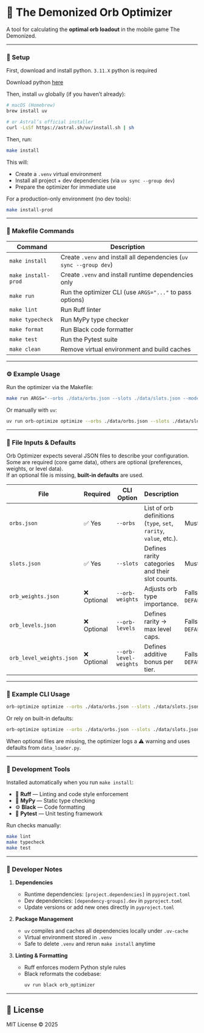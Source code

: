 # 🧮 The Demonized Orb Optimizer

A tool for calculating the **optimal orb loadout** in the mobile game The Demonized.  

---

### 🚀 Setup

First, download and install python. `3.11.X` python is required

Download python [here](https://www.python.org/downloads/release/python-3119/) 

Then, install `uv` globally (if you haven’t already):

```bash
# macOS (Homebrew)
brew install uv

# or Astral’s official installer
curl -LsSf https://astral.sh/uv/install.sh | sh
```

Then, run:

```bash
make install
```

This will:

* Create a `.venv` virtual environment
* Install all project + dev dependencies (via `uv sync --group dev`)
* Prepare the optimizer for immediate use

For a production-only environment (no dev tools):

```bash
make install-prod
```

---

### 🧱 Makefile Commands

| Command | Description |
|----------|-------------|
| `make install` | Create `.venv` and install all dependencies (`uv sync --group dev`) |
| `make install-prod` | Create `.venv` and install runtime dependencies only |
| `make run` | Run the optimizer CLI (use `ARGS="..."` to pass options) |
| `make lint` | Run Ruff linter |
| `make typecheck` | Run MyPy type checker |
| `make format` | Run Black code formatter |
| `make test` | Run the Pytest suite |
| `make clean` | Remove virtual environment and build caches |

---

### ⚙️ Example Usage

Run the optimizer via the Makefile:

```bash
make run ARGS="--orbs ./data/orbs.json --slots ./data/slots.json --mode beam"
```

Or manually with `uv`:

```bash
uv run orb-optimize optimize --orbs ./data/orbs.json --slots ./data/slots.json
```

---

### 📂 File Inputs & Defaults

Orb Optimizer expects several JSON files to describe your configuration.  
Some are required (core game data), others are optional (preferences, weights, or level data).  
If an optional file is missing, **built-in defaults** are used.

| File | Required | CLI Option | Description | Fallback Behavior |
|------|-----------|-------------|--------------|--------------------|
| `orbs.json` | ✅ Yes | `--orbs` | List of orb definitions (`type`, `set`, `rarity`, `value`, etc.). | Must exist. |
| `slots.json` | ✅ Yes | `--slots` | Defines rarity categories and their slot counts. | Must exist. |
| `orb_weights.json` | ❌ Optional | `--orb-weights` | Adjusts orb type importance. | Falls back to `DEFAULT_ORB_TYPE_WEIGHTS`. |
| `orb_levels.json` | ❌ Optional | `--orb-levels` | Defines rarity → max level caps. | Falls back to `DEFAULT_LEVEL_CAPS`. |
| `orb_level_weights.json` | ❌ Optional | `--orb-level-weights` | Defines additive bonus per tier. | Falls back to `DEFAULT_ORB_LEVEL_WEIGHTS`. |

---

### 🧠 Example CLI Usage

```bash
orb-optimize optimize --orbs ./data/orbs.json --slots ./data/slots.json --orb-weights ./data/orb_weights.json --orb-levels ./data/orb_levels.json --orb-level-weights ./data/orb_level_weights.json
```

Or rely on built-in defaults:

```bash
orb-optimize optimize --orbs ./data/orbs.json --slots ./data/slots.json
```

When optional files are missing, the optimizer logs a ⚠️ warning and uses defaults from `data_loader.py`.

---

### 🧰 Development Tools

Installed automatically when you run `make install`:

* 🧹 **Ruff** — Linting and code style enforcement  
* 🧠 **MyPy** — Static type checking  
* ⚙️ **Black** — Code formatting  
* 🧪 **Pytest** — Unit testing framework  

Run checks manually:

```bash
make lint
make typecheck
make test
```

---

### 🧩 Developer Notes

1. **Dependencies**
   * Runtime dependencies: `[project.dependencies]` in `pyproject.toml`
   * Dev dependencies: `[dependency-groups].dev` in `pyproject.toml`
   * Update versions or add new ones directly in `pyproject.toml`

2. **Package Management**
   * `uv` compiles and caches all dependencies locally under `.uv-cache`
   * Virtual environment stored in `.venv`
   * Safe to delete `.venv` and rerun `make install` anytime

3. **Linting & Formatting**
   * Ruff enforces modern Python style rules
   * Black reformats the codebase:
     ```bash
     uv run black orb_optimizer
     ```

---

## 🧾 License

MIT License © 2025
